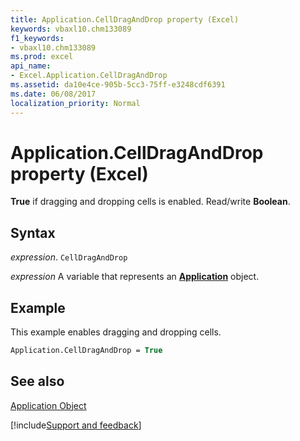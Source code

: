 ```yaml
---
title: Application.CellDragAndDrop property (Excel)
keywords: vbaxl10.chm133089
f1_keywords:
- vbaxl10.chm133089
ms.prod: excel
api_name:
- Excel.Application.CellDragAndDrop
ms.assetid: da10e4ce-905b-5cc3-75ff-e3248cdf6391
ms.date: 06/08/2017
localization_priority: Normal
---
```



# Application.CellDragAndDrop property (Excel)

 **True** if dragging and dropping cells is enabled. Read/write **Boolean**.


## Syntax

_expression_. `CellDragAndDrop`

_expression_ A variable that represents an **[Application](Excel.Application(object).md)** object.


## Example

This example enables dragging and dropping cells.


```vb
Application.CellDragAndDrop = True
```


## See also


[Application Object](Excel.Application(object).md)

[!include[Support and feedback](~/includes/feedback-boilerplate.md)]